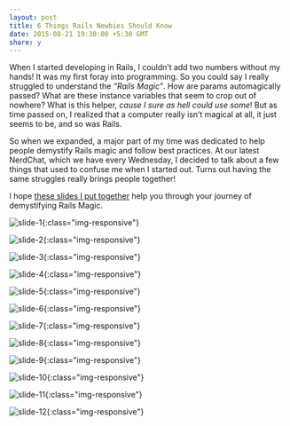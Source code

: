 ```yaml
---
layout: post
title: 6 Things Rails Newbies Should Know
date: 2015-08-21 19:30:00 +5:30 GMT
share: y
---
```


When I started developing in Rails, I couldn’t add two numbers without my hands! It was my first foray into programming. So you could say I really struggled to understand the _“Rails Magic”_. How are params automagically passed? What are these instance variables that seem to crop out of nowhere? What is this helper, _cause I sure as hell could use some_! But as time passed on, I realized that a computer really isn’t magical at all, it just seems to be, and so was Rails.

<!--break-->

So when we expanded, a major part of my time was dedicated to help people demystify Rails magic and follow best practices. At our latest NerdChat, which we have every Wednesday, I decided to talk about a few things that used to confuse me when I started out. Turns out having the same struggles really brings people together!

I hope [these slides I put together](https://drive.google.com/file/d/0B4fZI-VEy3rjUDJBc2s1Wm91clE/view) help you through your journey of demystifying Rails Magic.

![slide-1](https://cdn-images-1.medium.com/max/800/1*7w8hmjuzxazS4Ib5jrCnnQ.png){:class="img-responsive"}

![slide-2](https://cdn-images-1.medium.com/max/800/1*LTiIBXBKsTq8wOSzYD5cCQ.png){:class="img-responsive"}

![slide-3](https://cdn-images-1.medium.com/max/800/1*6QDTNoNnFLvUdY38PM-Ukw.png){:class="img-responsive"}

![slide-4](https://cdn-images-1.medium.com/max/800/1*oiqprK991mqGuzPVaYEdyQ.png){:class="img-responsive"}

![slide-5](https://cdn-images-1.medium.com/max/800/1*DIhHVkCN1BYkiZd-NSvoQQ.png){:class="img-responsive"}

![slide-6](https://cdn-images-1.medium.com/max/800/1*S4sEORZs_txJlkiCanzdEQ.png){:class="img-responsive"}

![slide-7](https://cdn-images-1.medium.com/max/800/1*S4sEORZs_txJlkiCanzdEQ.png){:class="img-responsive"}

![slide-8](https://cdn-images-1.medium.com/max/800/1*QnWZ7lzlgNy8x0YgNpSWkg.png){:class="img-responsive"}

![slide-9](https://cdn-images-1.medium.com/max/800/1*xazz4JZJ8unKFR5eAPEOMA.png){:class="img-responsive"}

![slide-10](https://cdn-images-1.medium.com/max/800/1*W6wbdUl1Eni78R5FJRYhmQ.png){:class="img-responsive"}

![slide-11](https://cdn-images-1.medium.com/max/800/1*QkguQNm75cjiHk4QmVTdgA.png){:class="img-responsive"}

![slide-12](https://cdn-images-1.medium.com/max/800/1*BrfDulL2JQQGDcnprxDBww.png){:class="img-responsive"}
